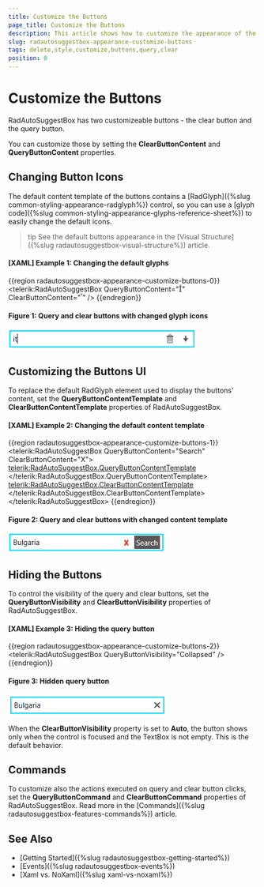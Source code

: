 ```yaml
---
title: Customize the Buttons
page_title: Customize the Buttons
description: This article shows how to customize the appearance of the query and clear buttons of RadAutoSuggestBox.
slug: radautosuggestbox-appearance-customize-buttons
tags: delete,style,customize,buttons,query,clear
position: 0
---
```


# Customize the Buttons

RadAutoSuggestBox has two customizeable buttons - the clear button and the query button.

You can customize those by setting the __ClearButtonContent__ and __QueryButtonContent__ properties.

## Changing Button Icons

The default content template of the buttons contains a [RadGlyph]({%slug common-styling-appearance-radglyph%}) control, so you can use a [glyph code]({%slug common-styling-appearance-glyphs-reference-sheet%}) to easily change the default icons.

>tip See the default buttons appearance in the [Visual Structure]({%slug radautosuggestbox-visual-structure%}) article.

#### __[XAML] Example 1: Changing the default glyphs__
{{region radautosuggestbox-appearance-customize-buttons-0}}
	  <telerik:RadAutoSuggestBox QueryButtonContent="&#xe019;" ClearButtonContent="&#xe10c;" />
{{endregion}}

#### Figure 1: Query and clear buttons with changed glyph icons
![](images/radautosuggestbox-appearance-customize-buttons-0.png)

## Customizing the Buttons UI

To replace the default RadGlyph element used to display the buttons' content, set the __QueryButtonContentTemplate__ and __ClearButtonContentTemplate__ properties of RadAutoSuggestBox.

#### __[XAML] Example 2: Changing the default content template__
{{region radautosuggestbox-appearance-customize-buttons-1}}
	<telerik:RadAutoSuggestBox QueryButtonContent="Search" ClearButtonContent="X">
		<telerik:RadAutoSuggestBox.QueryButtonContentTemplate>
			<DataTemplate>
				<TextBlock Text="{Binding}" Foreground="White" Background="#2D2D30" Padding="3" Opacity="0.8"/>
			</DataTemplate>
		</telerik:RadAutoSuggestBox.QueryButtonContentTemplate>
		<telerik:RadAutoSuggestBox.ClearButtonContentTemplate>
			<DataTemplate>
				<TextBlock Text="{Binding}" Foreground="Red" FontWeight="Bold"/>
			</DataTemplate>
		</telerik:RadAutoSuggestBox.ClearButtonContentTemplate>
	</telerik:RadAutoSuggestBox>
{{endregion}}

#### Figure 2: Query and clear buttons with changed content template
![](images/radautosuggestbox-appearance-customize-buttons-1.png)

## Hiding the Buttons

To control the visibility of the query and clear buttons, set the __QueryButtonVisibility__ and __ClearButtonVisibility__ properties of RadAutoSuggestBox.

#### __[XAML] Example 3: Hiding the query button__
{{region radautosuggestbox-appearance-customize-buttons-2}}
	<telerik:RadAutoSuggestBox QueryButtonVisibility="Collapsed" />
{{endregion}}

#### Figure 3: Hidden query button
![](images/radautosuggestbox-appearance-customize-buttons-2.png)

When the __ClearButtonVisibility__ property is set to __Auto__, the button shows only when the control is focused and the TextBox is not empty. This is the default behavior.

## Commands

To customize also the actions executed on query and clear button clicks, set the __QueryButtonCommand__ and __ClearButtonCommand__ properties of RadAutoSuggestBox. Read more in the [Commands]({%slug radautosuggestbox-features-commands%}) article.

## See Also  
 * [Getting Started]({%slug radautosuggestbox-getting-started%})
 * [Events]({%slug radautosuggestbox-events%})   
 * [Xaml vs. NoXaml]({%slug xaml-vs-noxaml%})
